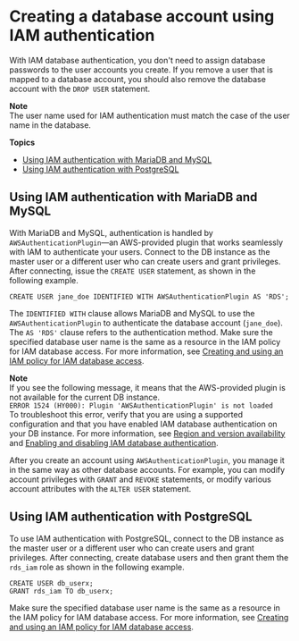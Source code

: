 # Creating a database account using IAM authentication<a name="UsingWithRDS.IAMDBAuth.DBAccounts"></a>

With IAM database authentication, you don't need to assign database passwords to the user accounts you create\. If you remove a user that is mapped to a database account, you should also remove the database account with the `DROP USER` statement\.

**Note**  
The user name used for IAM authentication must match the case of the user name in the database\.

**Topics**
+ [Using IAM authentication with MariaDB and MySQL](#UsingWithRDS.IAMDBAuth.DBAccounts.MySQL)
+ [Using IAM authentication with PostgreSQL](#UsingWithRDS.IAMDBAuth.DBAccounts.PostgreSQL)

## Using IAM authentication with MariaDB and MySQL<a name="UsingWithRDS.IAMDBAuth.DBAccounts.MySQL"></a>

With MariaDB and MySQL, authentication is handled by `AWSAuthenticationPlugin`—an AWS\-provided plugin that works seamlessly with IAM to authenticate your users\. Connect to the DB instance as the master user or a different user who can create users and grant privileges\. After connecting, issue the `CREATE USER` statement, as shown in the following example\.

```
CREATE USER jane_doe IDENTIFIED WITH AWSAuthenticationPlugin AS 'RDS'; 
```

The `IDENTIFIED WITH` clause allows MariaDB and MySQL to use the `AWSAuthenticationPlugin` to authenticate the database account \(`jane_doe`\)\. The `AS 'RDS'` clause refers to the authentication method\. Make sure the specified database user name is the same as a resource in the IAM policy for IAM database access\. For more information, see [Creating and using an IAM policy for IAM database access](UsingWithRDS.IAMDBAuth.IAMPolicy.md)\. 

**Note**  
If you see the following message, it means that the AWS\-provided plugin is not available for the current DB instance\.  
`ERROR 1524 (HY000): Plugin 'AWSAuthenticationPlugin' is not loaded`  
To troubleshoot this error, verify that you are using a supported configuration and that you have enabled IAM database authentication on your DB instance\. For more information, see [Region and version availability](UsingWithRDS.IAMDBAuth.md#UsingWithRDS.IAMDBAuth.Availability) and [Enabling and disabling IAM database authentication](UsingWithRDS.IAMDBAuth.Enabling.md)\.

After you create an account using `AWSAuthenticationPlugin`, you manage it in the same way as other database accounts\. For example, you can modify account privileges with `GRANT` and `REVOKE` statements, or modify various account attributes with the `ALTER USER` statement\. 

## Using IAM authentication with PostgreSQL<a name="UsingWithRDS.IAMDBAuth.DBAccounts.PostgreSQL"></a>

To use IAM authentication with PostgreSQL, connect to the DB instance as the master user or a different user who can create users and grant privileges\. After connecting, create database users and then grant them the `rds_iam` role as shown in the following example\.

```
CREATE USER db_userx; 
GRANT rds_iam TO db_userx;
```

Make sure the specified database user name is the same as a resource in the IAM policy for IAM database access\. For more information, see [Creating and using an IAM policy for IAM database access](UsingWithRDS.IAMDBAuth.IAMPolicy.md)\. 